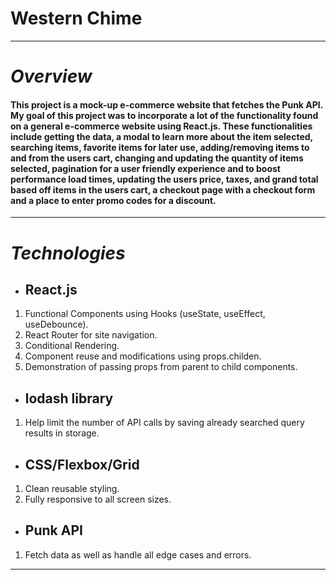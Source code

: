 # Western Chime
---
# *Overview*
#### This project is a mock-up e-commerce website that fetches the Punk API. My goal of this project was to incorporate a lot of the functionality found on a general e-commerce website using React.js. These functionalities include getting the data, a modal to learn more about the item selected, searching items, favorite items for later use, adding/removing items to and from the users cart, changing and updating the quantity of items selected, pagination for a user friendly experience and to boost performance load times, updating the users price, taxes, and grand total based off items in the users cart, a checkout page with a checkout form and a place to enter promo codes for a discount.
---
# *Technologies*
- ## React.js
 1. Functional Components using Hooks (useState, useEffect, useDebounce).
 2. React Router for site navigation.
 3. Conditional Rendering.
 4. Component reuse and modifications using props.childen.
 5. Demonstration of passing props from parent to child components.
 - ## lodash library
 1. Help limit the number of API calls by saving already searched query results in storage.
  - ## CSS/Flexbox/Grid
 1. Clean reusable styling.
 2. Fully responsive to all screen sizes.
 - ## Punk API
 1. Fetch data as well as handle all edge cases and errors.
 ---
